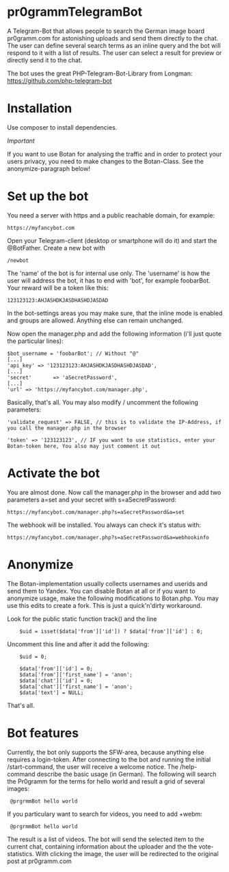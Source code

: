 # pr0grammTelegramBot
A Telegram-Bot that allows people to search the German image board pr0gramm.com for astonishing uploads and send them directly to the chat. The user can define several search terms as an inline query and the bot will respond to it with a list of results. The user can select a result for preview or directly send it to the chat. 

The bot uses the great PHP-Telegram-Bot-Library from Longman: https://github.com/php-telegram-bot

# Installation

Use composer to install dependencies. 

*Important*

If you want to use Botan for analysing the traffic and in order to protect your users privacy, you need to make changes to the Botan-Class. See the anonymize-paragraph below!

# Set up the bot

You need a server with https and a public reachable domain, for example: 

    https://myfancybot.com

Open your Telegram-client (desktop or smartphone will do it) and start the @BotFather. Create a new bot with

    /newbot

The 'name' of the bot is for internal use only. The 'username' is how the user will address the bot, it has to end with 'bot', for example foobarBot. Your reward will be a token like this:

    123123123:AHJASHDKJASDHASHDJASDAD

In the bot-settings areas you may make sure, that the inline mode is enabled and groups are allowed. Anything else can remain unchanged. 

Now open the manager.php and add the following information (i'll just quote the particular lines):

    $bot_username = 'foobarBot'; // Without "@"
    [...]
    'api_key' => '123123123:AHJASHDKJASDHASHDJASDAD',
    [...]
    'secret'       => 'aSecretPassword',
    [...]
    'url' => 'https://myfancybot.com/manager.php',

Basically, that's all. You may also modify / uncomment the following parameters:

    'validate_request' => FALSE, // this is to validate the IP-Address, if you call the manager.php in the browser
    
    'token' => '123123123', // IF you want to use statistics, enter your Botan-token here, You also may just comment it out

# Activate the bot

You are almost done. Now call the manager.php in the browser and add two parameters a=set and your secret with s=aSecretPassword:

    https://myfancybot.com/manager.php?s=aSecretPassword&a=set
    
The webhook will be installed. You always can check it's status with:

    https://myfancybot.com/manager.php?s=aSecretPassword&a=webhookinfo

# Anonymize 
The Botan-implementation usually collects usernames and userids and send them to Yandex. You can disable Botan at all or if you want to anonymize usage, make the following modifications to Botan.php. You may use this edits to create a fork. This is just a quick'n'dirty workaround.

Look for the public static function track() and the line

		$uid = isset($data['from']['id']) ? $data['from']['id'] : 0;

Uncomment this line and after it add the following:

		$uid = 0;
				
		$data['from']['id'] = 0;
		$data['from']['first_name'] = 'anon';
		$data['chat']['id'] = 0;
		$data['chat']['first_name'] = 'anon';
		$data['text'] = NULL;
        
That's all.

# Bot features

Currently, the bot only supports the SFW-area, because anything else requires a login-token. After connecting to the bot and running the initial /start-command, the user will receive a welcome notice. The /help-command describe the basic usage (in German). The following will search the Pr0gramm for the terms for hello world and result a grid of several images:

     @prgrmmBot hello world

If you particulary want to search for videos, you need to add +webm:

     @prgrmmBot hello world
     
The result is a list of videos. The bot will send the selected item to the current chat, containing information about the uploader and the the vote-statistics. With clicking the image, the user will be redirected to the original post at pr0gramm.com
